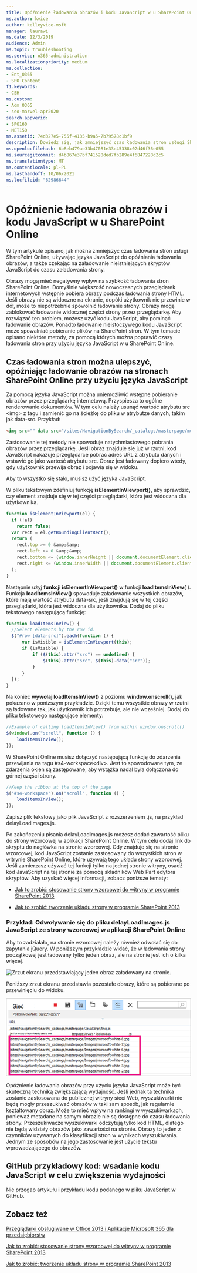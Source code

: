 ```yaml
---
title: Opóźnienie ładowania obrazów i kodu JavaScript w u SharePoint Online
ms.author: kvice
author: kelleyvice-msft
manager: laurawi
ms.date: 12/3/2019
audience: Admin
ms.topic: troubleshooting
ms.service: o365-administration
ms.localizationpriority: medium
ms.collection:
- Ent_O365
- SPO_Content
f1.keywords:
- CSH
ms.custom:
- Adm_O365
- seo-marvel-apr2020
search.appverid:
- SPO160
- MET150
ms.assetid: 74d327e5-755f-4135-b9a5-7b79578c1bf9
description: Dowiedz się, jak zmniejszyć czas ładowania stron usługi SharePoint Online za pomocą języka JavaScript w celu opóźniania ładowania obrazów i nieistoczywego kodu JavaScript.
ms.openlocfilehash: 6b8eb479ae33b47081e33e45338c02d46f36e055
ms.sourcegitcommit: d4b867e37bf741528ded7fb289e4f6847228d2c5
ms.translationtype: MT
ms.contentlocale: pl-PL
ms.lasthandoff: 10/06/2021
ms.locfileid: "62986644"
---
```

# <a name="delay-loading-images-and-javascript-in-sharepoint-online"></a>Opóźnienie ładowania obrazów i kodu JavaScript w u SharePoint Online

W tym artykule opisano, jak można zmniejszyć czas ładowania stron usługi SharePoint Online, używając języka JavaScript do opóźniania ładowania obrazów, a także czekając na załadowanie nieistniejących skryptów JavaScript do czasu załadowania strony.
  
Obrazy mogą mieć negatywny wpływ na szybkość ładowania stron SharePoint Online. Domyślnie większość nowoczesnych przeglądarek internetowych wstępnie pobiera obrazy podczas ładowania strony HTML. Jeśli obrazy nie są widoczne na ekranie, dopóki użytkownik nie przewinie w dół, może to niepotrzebnie spowolnić ładowanie strony. Obrazy mogą zablokować ładowanie widocznej części strony przez przeglądarkę. Aby rozwiązać ten problem, możesz użyć kodu JavaScript, aby pominąć ładowanie obrazów. Ponadto ładowanie nieistoczywego kodu JavaScript może spowalniać pobieranie plików na SharePoint stron. W tym temacie opisano niektóre metody, za pomocą których można poprawić czasy ładowania stron przy użyciu języka JavaScript w u SharePoint Online.
  
## <a name="improve-page-load-times-by-delaying-image-loading-in-sharepoint-online-pages-by-using-javascript"></a>Czas ładowania stron można ulepszyć, opóźniając ładowanie obrazów na stronach SharePoint Online przy użyciu języka JavaScript

Za pomocą języka JavaScript można uniemożliwić wstępne pobieranie obrazów przez przeglądarkę internetową. Przyspiesza to ogólne renderowanie dokumentów. W tym celu należy usunąć wartość atrybutu src \<img\> z tagu i zamienić go na ścieżkę do pliku w atrybutze danych, takim jak data-src. Przykład:
  
```html
<img src="" data-src="/sites/NavigationBySearch/_catalogs/masterpage/media/microsoft-white-8.jpg" />
```

Zastosowanie tej metody nie spowoduje natychmiastowego pobrania obrazów przez przeglądarkę. Jeśli obraz znajduje się już w rzutni, kod JavaScript nakazuje przeglądarce pobrać adres URL z atrybutu danych i wstawić go jako wartość atrybutu src. Obraz jest ładowany dopiero wtedy, gdy użytkownik przewija obraz i pojawia się w widoku.
  
Aby to wszystko się stało, musisz użyć języka JavaScript.
  
W pliku tekstowym zdefiniuj funkcję **isElementInViewport(),** aby sprawdzić, czy element znajduje się w tej części przeglądarki, która jest widoczna dla użytkownika.
  
```javascript
function isElementInViewport(el) {
  if (!el)
    return false;
  var rect = el.getBoundingClientRect();
  return (
    rect.top >= 0 &amp;&amp;
    rect.left >= 0 &amp;&amp;
    rect.bottom <= (window.innerHeight || document.documentElement.clientHeight) &amp;&amp;
    rect.right <= (window.innerWidth || document.documentElement.clientWidth)
  );
}
```

Następnie użyj **funkcji isElementInViewport()** w funkcji **loadItemsInView(** ). Funkcja **loadItemsInView()** spowoduje załadowanie wszystkich obrazów, które mają wartość atrybutu data-src, jeśli znajdują się w tej części przeglądarki, która jest widoczna dla użytkownika. Dodaj do pliku tekstowego następującą funkcję:
  
```javascript
function loadItemsInView() {
  //Select elements by the row id.
  $("#row [data-src]").each(function () {
      var isVisible = isElementInViewport(this);
      if (isVisible) {
          if ($(this).attr("src") == undefined) {
              $(this).attr("src", $(this).data("src"));
          }
      }
  });
}
```

Na koniec **wywołaj loadItemsInView()** z poziomu **window.onscroll(),** jak pokazano w poniższym przykładzie. Dzięki temu wszystkie obrazy w rzutni są ładowane tak, jak użytkownik ich potrzebuje, ale nie wcześniej. Dodaj do pliku tekstowego następujące elementy:
  
```javascript
//Example of calling loadItemsInView() from within window.onscroll()
$(window).on("scroll", function () {
    loadItemsInView();
});

```

W SharePoint Online musisz dołączyć następującą funkcję do zdarzenia przewijania na tagu #s4-workspace\<div\>. Jest to spowodowane tym, że zdarzenia okien są zastępowane, aby wstążka nadal była dołączona do górnej części strony.
  
```javascript
//Keep the ribbon at the top of the page
$('#s4-workspace').on("scroll", function () {
    loadItemsInView();
});
```

Zapisz plik tekstowy jako plik JavaScript z rozszerzeniem .js, na przykład delayLoadImages.js.
  
Po zakończeniu pisania delayLoadImages.js możesz dodać zawartość pliku do strony wzorcowej w aplikacji SharePoint Online. W tym celu dodaj link do skryptu do nagłówka na stronie wzorcowej. Gdy znajduje się na stronie wzorcowej, kod JavaScript zostanie zastosowany do wszystkich stron w witrynie SharePoint Online, które używają tego układu strony wzorcowej. Jeśli zamierzasz używać tej funkcji tylko na jednej stronie witryny, osadź kod JavaScript na tej stronie za pomocą składników Web Part edytora skryptów. Aby uzyskać więcej informacji, zobacz poniższe tematy:
  
- [Jak to zrobić: stosowanie strony wzorcowej do witryny w programie SharePoint 2013](/sharepoint/dev/general-development/how-to-apply-a-master-page-to-a-site-in-sharepoint)

- [Jak to zrobić: tworzenie układu strony w programie SharePoint 2013](/sharepoint/dev/general-development/how-to-create-a-page-layout-in-sharepoint)

### <a name="example-referencing-the-javascript-delayloadimagesjs-file-from-a-master-page-in-sharepoint-online"></a>Przykład: Odwoływanie się do pliku delayLoadImages.js JavaScript ze strony wzorcowej w aplikacji SharePoint Online
  
Aby to zadziałało, na stronie wzorcowej należy również odwołać się do zapytania jQuery. W poniższym przykładzie widać, że w ładowania strony początkowej jest ładowany tylko jeden obraz, ale na stronie jest ich o kilka więcej.
  
![Zrzut ekranu przedstawiający jeden obraz załadowany na stronie.](../media/3d177ddb-67e5-43a7-b327-c9f9566ca937.png)
  
Poniższy zrzut ekranu przedstawia pozostałe obrazy, które są pobierane po przewinięciu do widoku.
  
![Zrzut ekranu przedstawiający kilka obrazów załadowanych na stronie.](../media/95eb2b14-f6a1-4eac-a5cb-96097e49514c.png)
  
Opóźnienie ładowania obrazów przy użyciu języka JavaScript może być skuteczną techniką zwiększającą wydajność. Jeśli jednak ta technika zostanie zastosowana do publicznej witryny sieci Web, wyszukiwarki nie będą mogły przeszukiwać obrazów w taki sam sposób, jak regularnie kształtowany obraz. Może to mieć wpływ na rankingi w wyszukiwarkach, ponieważ metadane na samym obrazie nie są dostępne do czasu ładowania strony. Przeszukiwacze wyszukiwarki odczytują tylko kod HTML, dlatego nie będą widziały obrazów jako zawartości na stronie. Obrazy to jeden z czynników używanych do klasyfikacji stron w wynikach wyszukiwania. Jednym ze sposobów na jego zastosowanie jest użycie tekstu wprowadzającego do obrazów.
  
## <a name="github-code-sample-injecting-javascript-to-improve-performance"></a>GitHub przykładowy kod: wsadanie kodu JavaScript w celu zwiększenia wydajności

Nie przegap artykułu i przykładu kodu podanego w pliku [JavaScript w](https://go.microsoft.com/fwlink/p/?LinkId=524759) GitHub.
  
## <a name="see-also"></a>Zobacz też

[Przeglądarki obsługiwane w Office 2013 i Aplikacje Microsoft 365 dla przedsiębiorstw](https://support.office.com/article/57342811-0dc4-4316-b773-20082ced8a82)
  
[Jak to zrobić: stosowanie strony wzorcowej do witryny w programie SharePoint 2013](/sharepoint/dev/general-development/how-to-apply-a-master-page-to-a-site-in-sharepoint)
  
[Jak to zrobić: tworzenie układu strony w programie SharePoint 2013](/sharepoint/dev/general-development/how-to-create-a-page-layout-in-sharepoint)
